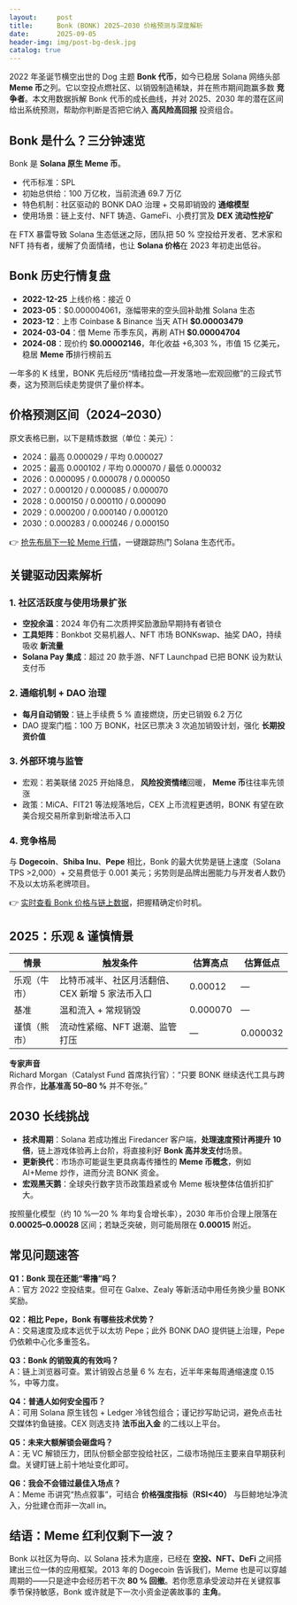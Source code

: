 ```yaml
---
layout:     post
title:      Bonk (BONK) 2025–2030 价格预测与深度解析
date:       2025-09-05
header-img: img/post-bg-desk.jpg
catalog: true
---
```


2022 年圣诞节横空出世的 Dog 主题 **Bonk 代币**，如今已稳居 Solana 网络头部 **Meme 币**之列。它以空投点燃社区、以销毁制造稀缺，并在熊市期间跑赢多数 **竞争者**。本文用数据拆解 Bonk 代币的成长曲线，并对 2025、2030 年的潜在区间给出系统预测，帮助你判断是否把它纳入 **高风险高回报** 投资组合。

## Bonk 是什么？三分钟速览

Bonk 是 **Solana 原生 Meme 币**。  
- 代币标准：SPL  
- 初始总供给：100 万亿枚，当前流通 69.7 万亿  
- 特色机制：社区驱动的 BONK DAO 治理 + 交易即销毁的 **通缩模型**  
- 使用场景：链上支付、NFT 铸造、GameFi、小费打赏及 **DEX 流动性挖矿**

在 FTX 暴雷导致 Solana 生态低迷之际，团队把 50 % 空投给开发者、艺术家和 NFT 持有者，缓解了负面情绪，也让 **Solana 价格**在 2023 年初走出低谷。

## Bonk 历史行情复盘

- **2022-12-25** 上线价格：接近 0  
- **2023-05**：$0.000004061，涨幅带来的空头回补助推 Solana 生态  
- **2023-12**：上市 Coinbase & Binance 当天 ATH **$0.00003479**  
- **2024-03-04**：借 Meme 币季东风，再刷 ATH **$0.00004704**  
- **2024-08**：现价约 **$0.00002146**，年化收益 +6,303 %，市值 15 亿美元，稳居 **Meme 币**排行榜前五

一年多的 K 线里，BONK 先后经历“情绪拉盘—开发落地—宏观回撤”的三段式节奏，这为预测后续走势提供了量价样本。

## 价格预测区间（2024–2030）

原文表格已删，以下是精炼数据（单位：美元）：

- 2024：最高 0.000029 / 平均 0.000027  
- 2025：最高 0.000102 / 平均 0.000070 / 最低 0.000032  
- 2026：0.000095 / 0.000078 / 0.000050  
- 2027：0.000120 / 0.000085 / 0.000070  
- 2028：0.000150 / 0.000110 / 0.000090  
- 2029：0.000200 / 0.000140 / 0.000120  
- 2030：0.000283 / 0.000246 / 0.000150

👉 [抢先布局下一轮 Meme 行情](https://okxdog.com/)，一键跟踪热门 Solana 生态代币。

## 关键驱动因素解析

### 1. 社区活跃度与使用场景扩张
- **空投余温**：2024 年仍有二次质押奖励激励早期持有者锁仓  
- **工具矩阵**：Bonkbot 交易机器人、NFT 市场 BONKswap、抽奖 DAO，持续吸收 **新流量**  
- **Solana Pay 集成**：超过 20 款手游、NFT Launchpad 已把 BONK 设为默认支付币

### 2. 通缩机制 + DAO 治理
- **每月自动销毁**：链上手续费 5 % 直接燃烧，历史已销毁 6.2 万亿  
- DAO 提案门槛：100 万 BONK，社区已票决 3 次追加销毁计划，强化 **长期投资价值**

### 3. 外部环境与监管
- 宏观：若美联储 2025 开始降息， **风险投资情绪**回暖， **Meme 币**往往率先领涨  
- 政策：MiCA、FIT21 等法规落地后，CEX 上币流程更透明，BONK 有望在欧美合规交易所拿到新增法币入口

### 4. 竞争格局
与 **Dogecoin**、**Shiba Inu**、**Pepe** 相比，Bonk 的最大优势是链上速度（Solana TPS >2,000）+ 交易费低于 0.001 美元；劣势则是品牌出圈能力与开发者人数仍不及以太坊系老牌项目。

👉 [实时查看 Bonk 价格与链上数据](https://okxdog.com/)，把握精确定价时机。

## 2025：乐观 & 谨慎情景

| 情景        | 触发条件                        | 估算高点 | 估算低点 |
|-----------|-------------------------------|----------|----------|
| 乐观（牛市） | 比特币减半、社区月活翻倍、CEX 新增 5 家法币入口 | 0.00012  | —        |
| 基准         | 温和流入 + 常规销毁              | 0.000070 | —        |
| 谨慎（熊市） | 流动性紧缩、NFT 退潮、监管打压      | —        | 0.000032 |

**专家声音**  
Richard Morgan（Catalyst Fund 首席执行官）：“只要 BONK 继续迭代工具与跨界合作，**比基准高 50–80 %** 并不夸张。”

## 2030 长线挑战

- **技术周期**：Solana 若成功推出 Firedancer 客户端，**处理速度预计再提升 10 倍**，链上游戏体验再上台阶，将直接利好 **Bonk 高并发支付**场景。  
- **更新换代**：市场亦可能诞生更具病毒传播性的 **Meme 币概念**，例如 AI+Meme 炒作，进而分流 BONK 资金。  
- **宏观黑天鹅**：全球央行数字货币政策趋紧或令 Meme 板块整体估值折扣扩大。

按照量化模型（约 10 %—20 % 年均复合增长率），2030 年币价合理上限落在 **0.00025–0.00028** 区间；若缺乏突破，则可能局限在 **0.00015** 附近。

## 常见问题速答

**Q1：Bonk 现在还能“零撸”吗？**  
A：官方 2022 空投结束。但可在 Galxe、Zealy 等新活动中用任务换少量 BONK 奖励。

**Q2：相比 Pepe，Bonk 有哪些技术优势？**  
A：交易速度及成本远优于以太坊 Pepe；此外 BONK DAO 提供链上治理，Pepe 仍依赖中心化多重签名。

**Q3：Bonk 的销毁真的有效吗？**  
A：链上浏览器可查。累计销毁占总量 6 % 左右，近半年来每周通缩速度 0.15 %，中等力度。

**Q4：普通人如何安全囤币？**  
A：可用 Solana 原生钱包 + Ledger 冷钱包组合；谨记抄写助记词，避免点击社交媒体钓鱼链接。CEX 则选支持 **法币出入金** 的二线以上平台。

**Q5：未来大额解锁会砸盘吗？**  
A：无 VC 解锁压力，团队份额全部空投给社区，二级市场抛压主要来自早期获利盘。关键盯链上前十地址变化即可。

**Q6：我会不会错过最佳入场点？**  
A：Meme 币讲究“热点叙事”，可结合 **价格强度指标（RSI<40）** 与巨鲸地址净流入，分批建仓而非一次all in。

## 结语：Meme 红利仅剩下一波？

Bonk 以社区为导向、以 Solana 技术为底座，已经在 **空投、NFT、DeFi** 之间搭建出三位一体的应用框架。2013 年的 Dogecoin 告诉我们，Meme 也是可以穿越周期的——只是途中会经历若干次 **80 % 回撤**。若你愿意承受波动并在关键叙事季节保持敏感，Bonk 或许就是下一次小资金逆袭故事的 **主角**。
